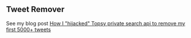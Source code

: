 Tweet Remover
--------------

See my blog post [How I "hijacked" Topsy private search api to remove my first 5000+ tweets]()

